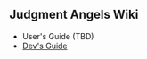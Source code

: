 ## Judgment Angels Wiki

- User's Guide (TBD)
- [Dev's Guide](https://github.com/ia-toki/judgels/wiki/Dev's-Guide)
